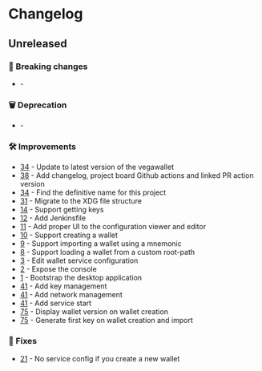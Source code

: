 # Changelog

## Unreleased

### 🚨 Breaking changes
- [](https://github.com/vegaprotocol/vegawallet-desktop/pull/) - 

### 🗑️ Deprecation
- [](https://github.com/vegaprotocol/vegawallet-desktop/pull/) - 

### 🛠 Improvements
- [34](https://github.com/vegaprotocol/vegawallet-desktop/pull/34) - Update to latest version of the vegawallet
- [38](https://github.com/vegaprotocol/vegawallet-desktop/pull/38) - Add changelog, project board Github actions and linked PR action version
- [34](https://github.com/vegaprotocol/vegawallet-desktop/pull/34) - Find the definitive name for this project
- [31](https://github.com/vegaprotocol/vegawallet-desktop/pull/31) - Migrate to the XDG file structure
- [14](https://github.com/vegaprotocol/vegawallet-desktop/pull/14) - Support getting keys
- [12](https://github.com/vegaprotocol/vegawallet-desktop/pull/12) - Add Jenkinsfile
- [11](https://github.com/vegaprotocol/vegawallet-desktop/pull/11) - Add proper UI to the configuration viewer and editor
- [10](https://github.com/vegaprotocol/vegawallet-desktop/pull/10) - Support creating a wallet
- [9](https://github.com/vegaprotocol/vegawallet-desktop/pull/9) - Support importing a wallet using a mnemonic
- [8](https://github.com/vegaprotocol/vegawallet-desktop/pull/8) - Support loading a wallet from a custom root-path
- [3](https://github.com/vegaprotocol/vegawallet-desktop/pull/3) - Edit wallet service configuration
- [2](https://github.com/vegaprotocol/vegawallet-desktop/pull/2) - Expose the console
- [1](https://github.com/vegaprotocol/vegawallet-desktop/pull/1) - Bootstrap the desktop application
- [41](https://github.com/vegaprotocol/vegawallet-desktop/pull/1) - Add key management
- [41](https://github.com/vegaprotocol/vegawallet-desktop/pull/1) - Add network management
- [41](https://github.com/vegaprotocol/vegawallet-desktop/pull/1) - Add service start
- [75](https://github.com/vegaprotocol/vegawallet-desktop/pull/1) - Display wallet version on wallet creation
- [75](https://github.com/vegaprotocol/vegawallet-desktop/pull/1) - Generate first key on wallet creation and import

### 🐛 Fixes
- [21](https://github.com/vegaprotocol/vegawallet-desktop/pull/21) - No service config if you create a new wallet




